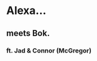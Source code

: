 # Alexa...

## meets Bok.

### ft. Jad & Connor (McGregor)
<!--stackedit_data:
eyJoaXN0b3J5IjpbLTgwNTgxOTE2Ml19
-->